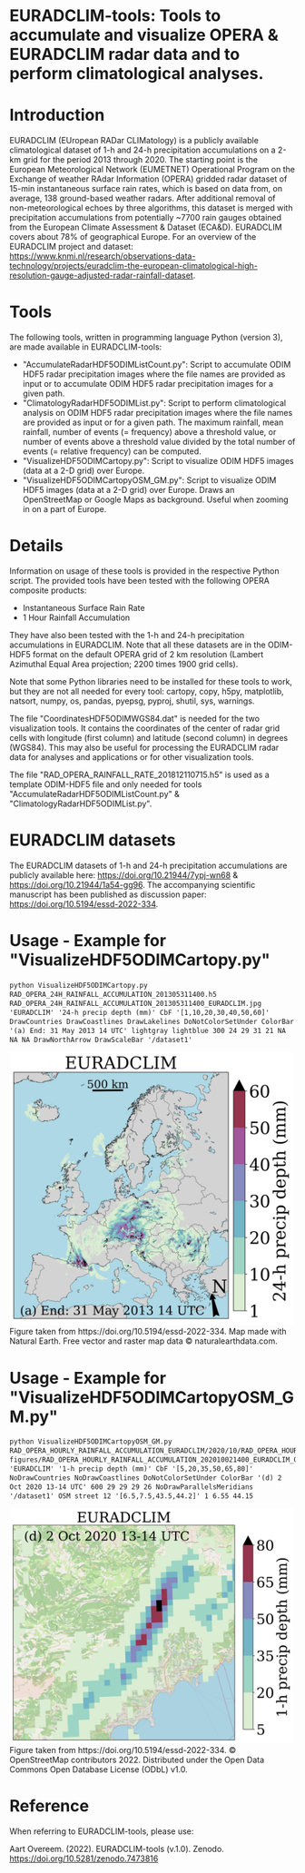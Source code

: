 # EURADCLIM-tools: Tools to accumulate and visualize OPERA & EURADCLIM radar data and to perform climatological analyses.

# Introduction
EURADCLIM (EUropean RADar CLIMatology) is a publicly available climatological dataset of 1-h and 24-h precipitation accumulations on a 2-km grid for the period 2013 through 2020. The starting point is the European Meteorological Network (EUMETNET) Operational Program on the Exchange of weather RAdar Information (OPERA) gridded radar dataset of 15-min instantaneous surface rain rates, which is based on data from, on average, 138 ground-based weather radars. After additional removal of non-meteorological echoes by three algorithms, this dataset is merged with precipitation accumulations from potentially ~7700 rain gauges obtained from the European Climate Assessment & Dataset (ECA&D). EURADCLIM covers about 78% of geographical Europe. For an overview of the EURADCLIM project and dataset: https://www.knmi.nl/research/observations-data-technology/projects/euradclim-the-european-climatological-high-resolution-gauge-adjusted-radar-rainfall-dataset.

# Tools
The following tools, written in programming language Python (version 3), are made available in EURADCLIM-tools:
- "AccumulateRadarHDF5ODIMListCount.py": Script to accumulate ODIM HDF5 radar precipitation images where the file names are provided as input or to accumulate ODIM HDF5 radar precipitation images for a given path.
- "ClimatologyRadarHDF5ODIMList.py": Script to perform climatological analysis on ODIM HDF5 radar precipitation images where the file names are provided as input or for a given path. The maximum rainfall, mean rainfall, number of events (= frequency) above a threshold value, or number of events above a threshold value divided by the total number of events (= relative frequency) can be computed.
- "VisualizeHDF5ODIMCartopy.py": Script to visualize ODIM HDF5 images (data at a 2-D grid) over Europe.
- "VisualizeHDF5ODIMCartopyOSM_GM.py": Script to visualize ODIM HDF5 images (data at a 2-D grid) over Europe. Draws an OpenStreetMap or Google Maps as background. Useful when zooming in on a part of Europe.

# Details
Information on usage of these tools is provided in the respective Python script. The provided tools have been tested with the following OPERA composite products:
- Instantaneous Surface Rain Rate
- 1 Hour Rainfall Accumulation

They have also been tested with the 1-h and 24-h precipitation accumulations in EURADCLIM. Note that all these datasets are in the ODIM-HDF5 format on the default OPERA grid of 2 km resolution (Lambert Azimuthal Equal Area projection; 2200 times 1900 grid cells).

Note that some Python libraries need to be installed for these tools to work, but they are not all needed for every tool: cartopy, copy, h5py, matplotlib, natsort, numpy, os, pandas, pyepsg, pyproj, shutil, sys, warnings.

The file "CoordinatesHDF5ODIMWGS84.dat" is needed for the two visualization tools. It contains the coordinates of the center of radar grid cells with longitude (first column) and latitude (second column) in degrees (WGS84). This may also be useful for processing the EURADCLIM radar data for analyses and applications or for other visualization tools.

The file "RAD_OPERA_RAINFALL_RATE_201812110715.h5" is used as a template ODIM-HDF5 file and only needed for tools "AccumulateRadarHDF5ODIMListCount.py" & "ClimatologyRadarHDF5ODIMList.py".

# EURADCLIM datasets
The EURADCLIM datasets of 1-h and 24-h precipitation accumulations are publicly available here: https://doi.org/10.21944/7ypj-wn68 & https://doi.org/10.21944/1a54-gg96. The accompanying scientific manuscript has been published as discussion paper: https://doi.org/10.5194/essd-2022-334.

# Usage - Example for "VisualizeHDF5ODIMCartopy.py"
```
python VisualizeHDF5ODIMCartopy.py RAD_OPERA_24H_RAINFALL_ACCUMULATION_201305311400.h5 RAD_OPERA_24H_RAINFALL_ACCUMULATION_201305311400_EURADCLIM.jpg 'EURADCLIM' '24-h precip depth (mm)' CbF '[1,10,20,30,40,50,60]' DrawCountries DrawCoastlines DrawLakelines DoNotColorSetUnder ColorBar '(a) End: 31 May 2013 14 UTC' lightgray lightblue 300 24 29 31 21 NA NA NA DrawNorthArrow DrawScaleBar '/dataset1'
```
<img src="RAD_OPERA_24H_RAINFALL_ACCUMULATION_201305311400_EURADCLIM.jpg" alt="drawing" width="500"/>
Figure taken from https://doi.org/10.5194/essd-2022-334. Map made with Natural Earth. Free vector and raster map data &copy naturalearthdata.com.

# Usage - Example for "VisualizeHDF5ODIMCartopyOSM_GM.py"
```
python VisualizeHDF5ODIMCartopyOSM_GM.py RAD_OPERA_HOURLY_RAINFALL_ACCUMULATION_EURADCLIM/2020/10/RAD_OPERA_HOURLY_RAINFALL_ACCUMULATION_202010021400.h5 figures/RAD_OPERA_HOURLY_RAINFALL_ACCUMULATION_202010021400_EURADCLIM_OSM_France.jpg 'EURADCLIM' '1-h precip depth (mm)' CbF '[5,20,35,50,65,80]' NoDrawCountries NoDrawCoastlines DoNotColorSetUnder ColorBar '(d) 2 Oct 2020 13-14 UTC' 600 29 29 29 26 NoDrawParallelsMeridians '/dataset1' OSM street 12 '[6.5,7.5,43.5,44.2]' 1 6.55 44.15
```
<img src="RAD_OPERA_HOURLY_RAINFALL_ACCUMULATION_202010021400_EURADCLIM_OSM_France.jpg" alt="drawing" width="500"/>
Figure taken from https://doi.org/10.5194/essd-2022-334. &copy OpenStreetMap contributors 2022. Distributed under the Open Data Commons Open Database License (ODbL) v1.0.

# Reference
When referring to EURADCLIM-tools, please use:

Aart Overeem. (2022). EURADCLIM-tools (v.1.0). Zenodo. https://doi.org/10.5281/zenodo.7473816
